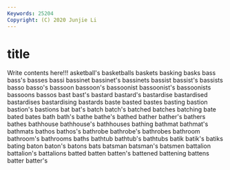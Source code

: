 ```yaml
---
Keywords: 25204
Copyright: (C) 2020 Junjie Li
---
```


# title

Write contents here!!!
asketball's 
basketballs
baskets 
basking 
basks 
bass 
bass's 
basses 
bassi 
bassinet 
bassinet's 
bassinets
bassist 
bassist's 
bassists 
basso 
basso's 
bassoon 
bassoon's 
bassoonist 
bassoonist's 
bassoonists
bassoons 
bassos 
bast 
bast's 
bastard 
bastard's 
bastardise 
bastardised 
bastardises 
bastardising
bastards 
baste 
basted 
bastes 
basting 
bastion 
bastion's 
bastions 
bat 
bat's
batch 
batch's 
batched 
batches 
batching 
bate 
bated 
bates 
bath 
bath's
bathe 
bathe's 
bathed 
bather 
bather's 
bathers 
bathes 
bathhouse 
bathhouse's 
bathhouses
bathing 
bathmat 
bathmat's 
bathmats 
bathos 
bathos's 
bathrobe 
bathrobe's 
bathrobes 
bathroom
bathroom's 
bathrooms 
baths 
bathtub 
bathtub's 
bathtubs 
batik 
batik's 
batiks 
bating
baton 
baton's 
batons 
bats 
batsman 
batsman's 
batsmen 
battalion 
battalion's 
battalions
batted 
batten 
batten's 
battened 
battening 
battens 
batter 
batter's 
